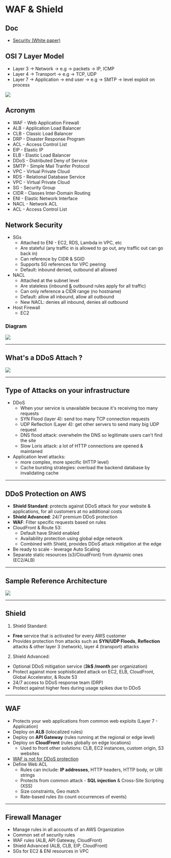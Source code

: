 # WAF & Shield

## Doc
* [Security (White paper)](https://d1.awsstatic.com/whitepapers/Security/DDoS_White_Paper.pdf)

## OSI 7 Layer Model
* Layer 3 -> Network -> e.g -> packets -> IP, ICMP
* Layer 4 -> Transport -> e.g -> TCP, UDP
* Layer 7 -> Application -> end user -> e.g -> SMTP -> level exploit on process

[<img src="https://i.imgur.com/keR5lyG.png">](https://i.imgur.com/keR5lyG.png)

## Acronym
* WAF - Web Application Firewall
* ALB - Application Load Balancer
* CLB - Classic Load Balancer
* DRP - Disaster Response Program
* ACL - Access Control List
* EIP - Elastic IP
* ELB - Elastic Load Balancer
* DDoS - Distributed Deny of Service
* SMTP - Simple Mail Tranfer Protocol
* VPC - Virtual Private Cloud
* RDS - Relational Database Service
* VPC - Virtual Private Cloud
* SG - Security Group
* CIDR - Classes Inter-Domain Routing
* ENI - Elastic Network Interface
* NACL - Network ACL
* ACL - Access Control List

## Network Security
* SGs
  * Attached to ENI - EC2, RDS, Lambda in VPC, etc
  * Are stateful (any traffic in is allowed to go out, any traffic out can go back in)
  * Can reference by CIDR & SGID
  * Supports SG references for VPC peering
  * Default: inbound denied, outbound all allowed
* NACL
  * Attached at the subnet level
  * Are stateless (inbound <ins>&</ins> outbound rules apply for all traffic)
  * Can only  reference a CIDR range (no hostname)
  * Default: allow all inbound, allow all outbound
  * New NACL: denies all inbound, denies all outbound
* Host Firewall
  * EC2

  
### Diagram
[<img src="https://i.imgur.com/VZg0xk8.png">](https://i.imgur.com/VZg0xk8.png)

---

## What's a DDoS Attach ?
[<img src="https://i.imgur.com/KZzwaDh.png">](https://i.imgur.com/KZzwaDh.png)

---

## Type of Attacks on your infrastructure
* DDoS
  * When your service is unavailable because it's receiving too many requests
  * SYN Flood (layer 4): send too many TCP connection requests
  * UDP Reflection (Layer 4): get other servers to send many big UDP request
  * DNS flood attack: overwhelm the DNS so legitimate users can't find the site
  * Slow Loris attack: a lot of HTTP connections are opened & maintaned
* Application level attacks:
  * more complex, more specific (HTTP level)
  * Cache bursting strategies: overload the backend database by invalidating cache
  
---

## DDoS Protection on AWS
* **Shield Standard**: protects against DDoS attack for your website & applications, for all customers at no additional costs
* **Shield Advanced**: 24/7 premium DDoS protection
* **WAF**: Filter specific requests based on rules
* CloudFront & Route 53:
  * Default have Shield enabled
  * Availability protection using global edge network
  * Combined with Shield, provides DDoS attack mitigation at the edge
* Be ready to scale - leverage Auto Scaling
* Separate static resources (s3/CloudFront) from dynamic ones (EC2/ALB)

---

## Sample Reference Architecture
[<img src="https://i.imgur.com/rjJKf6c.png">](https://i.imgur.com/rjJKf6c.png)

---

## Shield
1) Shield Standard:
  * **Free** service that is activated for every AWS customer
  * Provides protection fron attacks such as **SYN/UDP Floods**, **Reflection** attacks & other layer 3 (network), layer 4 (transport) attacks
2) Shield Advanced:
  * Optional DDoS mitigation service (**3k$ /month** per organization)
  * Protect against more sophisticated attack on EC2, ELB, CloudFront, Global Accelerator, & Route 53
  * 24/7 access to DDoS response team (DRP)
  * Protect against higher fees during usage spikes due to DDoS
  
---

## WAF
* Protects your web applications from common web exploits (Layer 7 - Application)
* Deploy on **ALB** (lolocalized rules)
* Deploy on **API Gateway** (rules running at the regional or edge level)
* Deploy on **CloudFront** (rules globally on edge locations)
  * Used to front other solutions: CLB, EC2 instances, custom origin, S3 websites
* <ins>WAF is not for DDoS protection</ins>
* Define Web ACL
  * Rules can include: **IP addresses**, HTTP headers, HTTP body, or URI strings
  * Protects from common attack - **SQL injection** & Cross-Site Scripting (XSS)
  * Size constraints, Geo match
  * Rate-based rules (to count occurrences of events)

---

## Firewall Manager
* Manage rules in all accounts of an AWS Organization
* Common set of security rules
* WAF rules (ALB, API Gateway, CloudFront)
* Shield Advanced (ALB, CLB, EIP, CloudFront)
* SGs for EC2 & ENI resources in VPC
